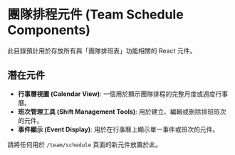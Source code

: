 # 團隊排程元件 (Team Schedule Components)

此目錄預計用於存放所有與「團隊排班表」功能相關的 React 元件。

## 潛在元件

- **行事曆視圖 (Calendar View)**: 一個用於顯示團隊排程的完整月度或週度行事曆。
- **班次管理工具 (Shift Management Tools)**: 用於建立、編輯或刪除排班班次的元件。
- **事件顯示 (Event Display)**: 用於在行事曆上顯示單一事件或班次的元件。

請將任何用於 `/team/schedule` 頁面的新元件放置於此。

